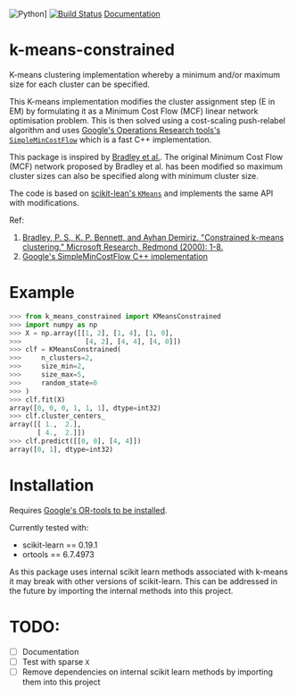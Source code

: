 ![Python](https://img.shields.io/badge/python-3.6%20%7C%203.7%20%7C%203.8-blue)]
[![Build Status](https://travis-ci.com/joshlk/k-mean-constrained.svg?branch=master)](https://travis-ci.com/joshlk/k-mean-constrained)
[Documentation](https://joshlk.github.io/k-mean-constrained/)

# k-means-constrained
K-means clustering implementation whereby a minimum and/or maximum size for each
cluster can be specified.

This K-means implementation modifies the cluster assignment step (E in EM)
by formulating it as a Minimum Cost Flow (MCF) linear network
optimisation problem. This is then solved using a cost-scaling
push-relabel algorithm and uses [Google's Operations Research tools's
`SimpleMinCostFlow`](https://developers.google.com/optimization/flow/mincostflow)
which is a fast C++ implementation.

This package is inspired by [Bradley et al.](https://www.microsoft.com/en-us/research/wp-content/uploads/2016/02/tr-2000-65.pdf).
The original Minimum Cost Flow (MCF) network proposed by Bradley et al.
has been modified so maximum cluster sizes can also be specified along
with minimum cluster size. 

The code is based on [scikit-lean's `KMeans`](http://scikit-learn.org/stable/modules/generated/sklearn.cluster.KMeans.html)
and implements the same API with modifications.

Ref:
1. [Bradley, P. S., K. P. Bennett, and Ayhan Demiriz. "Constrained k-means clustering."
    Microsoft Research, Redmond (2000): 1-8.](https://www.microsoft.com/en-us/research/wp-content/uploads/2016/02/tr-2000-65.pdf)
2. [Google's SimpleMinCostFlow C++ implementation](https://github.com/google/or-tools/blob/master/ortools/graph/min_cost_flow.h)

# Example
```python
>>> from k_means_constrained import KMeansConstrained
>>> import numpy as np
>>> X = np.array([[1, 2], [1, 4], [1, 0],
>>>                [4, 2], [4, 4], [4, 0]])
>>> clf = KMeansConstrained(
>>>     n_clusters=2,
>>>     size_min=2,
>>>     size_max=5,
>>>     random_state=0
>>> )
>>> clf.fit(X)
array([0, 0, 0, 1, 1, 1], dtype=int32)
>>> clf.cluster_centers_
array([[ 1.,  2.],
       [ 4.,  2.]])
>>> clf.predict([[0, 0], [4, 4]])
array([0, 1], dtype=int32)
```

# Installation
Requires [Google's OR-tools to be installed](https://developers.google.com/optimization/introduction/installing/binary).

Currently tested with:
* scikit-learn == 0.19.1
* ortools == 6.7.4973

As this package uses internal scikit learn methods associated with k-means
it may break with other versions of scikit-learn. This can be addressed
in the future by importing the internal methods into this project.

# TODO:
- [ ] Documentation
- [ ] Test with sparse `X`
- [ ] Remove dependencies on internal scikit learn methods by importing them into this project
